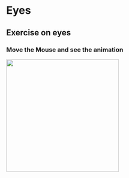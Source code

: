 # Eyes
## Exercise on eyes
### Move the Mouse and see the animation
<img src= "https://github.com/mitstack/MITModule/blob/main/eye-exercise/oneeye.png" width='300'/>
